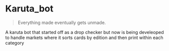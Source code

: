 # Karuta_bot


> Everything made eventually gets unmade.


A karuta bot that started off as a drop checker but now is being develeoped to handle markets where it sorts cards by edition and then print within each category




